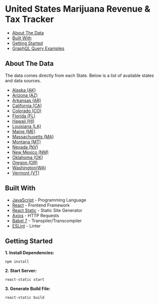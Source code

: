 # United States Marijuana Revenue & Tax Tracker
*  [About The Data](#about-the-data)
*  [Built With](#built-with)
*  [Getting Started](#getting-started)
*  [GraphQL Query Examples](#graphql-query-examples)

## About The Data
The data comes directly from each State. Below is a list of available states and data sources.
* [Alaska (AK)]()
* [Arizona (AZ)]()
* [Arkansas (AR)]()
* [California (CA)]()
* [Colorado (CO)]()
* [Florida (FL)]()
* [Hawaii (HI)]()
* [Louisiana (LA)]()
* [Maine (ME)]()
* [Massachusetts (MA)]()
* [Montana (MT)]()
* [Nevada (NV)]()
* [New Mexico (NM)]()
* [Oklahoma (OK)]()
* [Oregon (OR)]()
* [Washington(WA)]()
* [Vermont (VT)]()

## Built With
* [JavaScript](https://developer.mozilla.org/en-US/docs/Web/JavaScript) - Programming Language
* [React](https://reactjs.org) - Frontend Framework
* [React Static](https://react-static.js.org) - Static Site Generator
* [Axios](https://www.npmjs.com/package/axios) - HTTP Requests
* [Babel 7](https://babeljs.io) - Transpiler/Transcompiler
* [ESLint](https://eslint.org) - Linter


## Getting Started
**1. Install Dependencies:**
```
npm install
```

**2. Start Server:**
```
react-static start
```

**3. Generate Build File:**
```
react-static build
```

